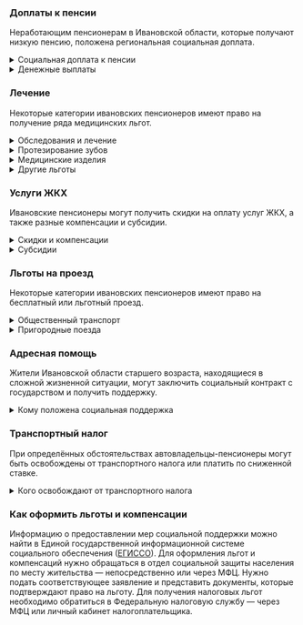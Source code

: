 ### Доплаты к пенсии
Неработающим пенсионерам в Ивановской области, которые получают низкую пенсию, положена региональная социальная доплата. 
<details>
<summary>Социальная доплата к пенсии</summary>
В Ивановской области региональный прожиточный минимум пенсионера ниже общефедерального. Поэтому неработающим пенсионерам с низким размером пенсии положена федеральная социальная доплата к пенсии до российского прожиточного минимума пенсионера. В 2021 году эта сумма [составляет]( https://pfr.gov.ru/grazhdanam/pensionres/soc_doplata/~7905) 10 022 рубля. Для назначения выплаты нужно обратиться в территориальное отделение Пенсионного фонда (ПФР) по месту жительства.  
</details>
<details>
<summary>Денежные выплаты</summary>
Если пенсионер относится к льготной категории, он имеет право на ежемесячную денежную выплату (ЕДВ), которая регулярно индексируется.
В Ивановской области ветераны каждый месяц получают 438,93 рубля, труженики тыла — 642,35 рубля. Пострадавшим от репрессий положена выплата в 555,51 рубля, а реабилитированным — в 685,16 рубля.
</details>


### Лечение
Некоторые категории ивановских пенсионеров имеют право на получение ряда медицинских льгот.  
<details>
<summary>Обследования и лечение</summary>
Ивановским ветеранам труда и труженикам тыла, как и реабилитированным и пострадавшим от репрессий, медицинская помощь в рамках территориальной программы оказывается бесплатно. Лечение и обследования они могут пройти в больницах и поликлиниках, подведомственных региональному департаменту здравоохранения.
</details>
<details>
<summary>Протезирование зубов</summary>
Ивановские ветераны труда, труженики тыла и реабилитированные имеют право на бесплатное изготовление и ремонт зубных протезов (только не из драгоценных металлов и металлокерамики).
</details>
<details>
<summary>Медицинские изделия</summary>
Пенсионеров, которые не являются инвалидами с доходом менее 1,5 прожиточного минимума, [обеспечивают]( https://docs.cntd.ru/document/882208950) по назначению врача протезно-ортопедическими изделиями.
</details>
<details>
<summary>Другие льготы</summary>
У тружеников тыла из Ивановской области есть преимущество при приёме в дома-интернаты для престарелых и инвалидов, а реабилитированных пенсионеров без очереди принимают в стационарах.
</details>


### Услуги ЖКХ
Ивановские пенсионеры могут получить скидки на оплату услуг ЖКХ, а также разные компенсации и субсидии. 
<details>
<summary>Скидки и компенсации</summary>
Компенсация в 50% на оплату услуг ЖКХ положена ветеранам труда, труженикам тыла, реабилитированным, пострадавшим от репрессий. Им также компенсируют оплату капремонта. Право на возврат 50% расходов имеют блокадники и несовершеннолетние узники фашизма. 
Одиноких неработающих пенсионеров по достижении 70 лет освобождают от взносов на капремонт на 50%, а с 80-летнего возраста они вообще не платят за капремонт. Льгота распространяется и на граждан этого возраста, если семья состоит из неработающих пенсионеров (от 60 лет — мужчины и от 55 лет — женщины) или инвалидов I и II групп. 
</details>
<details>
<summary>Субсидии</summary>
Пенсионерам положена субсидия на оплату услуг ЖКХ при расходах на «коммуналку» 22% совокупного дохода семьи. В Ивановской области для малообеспеченных граждан этот порог [снижен]( https://docs.cntd.ru/document/882211794): если доход ниже прожиточного минимума, доля расходов становится меньше на поправочный коэффициент (среднедушевой доход семьи к прожиточному минимуму).  
</details>

### Льготы на проезд
Некоторые категории ивановских пенсионеров имеют право на бесплатный или льготный проезд. 
<details>
<summary>Общественный транспорт</summary>
Ивановские пенсионеры-льготники могут пользоваться [общественным транспортом]( https://docs.cntd.ru/document/430544332) за 67% стоимости. К ним относятся инвалиды всех групп, ветераны труда и боевых действий, труженики тыла, реабилитированные и пострадавшие от репрессий, несовершеннолетние узники фашизма, чернобыльцы. При этом с 5 апреля 2021 года все льготники должны оплачивать проезд банковской картой «Мир». Её нужно зарегистрировать как льготную транспортную карту в любом отделении СберБанка или в МФЦ. Использовать можно карту, которая у вас уже есть, или оформить новую.
</details>
<details>
<summary>Пригородные поезда</summary>
В Ивановской области ветераны труда и труженики тыла, как и реабилитированные и пострадавшие от репрессий, получают скидку в размере 50% при покупке билетов на железнодорожный пригородный транспорт. 
</details>

### Адресная помощь
Жители Ивановской области старшего возраста, находящиеся в сложной жизненной ситуации, могут заключить социальный контракт с государством и получить поддержку.
<details>
<summary>Кому положена социальная поддержка</summary>
Пенсионерам, оказавшимся в трудной жизненной ситуации по независящим от них причинам, оказывают адресную помощь. Она может быть как в виде денежных выплат, ежемесячных или единовременных, так и в натуральной форме — в виде обеспечения продуктами питания, одеждой и обувью, медикаментами. Также можно получить помощь в виде уборки жилья или приготовления пищи. С нуждающимися пенсионерами может быть заключён социальный контракт. Он предусматривает помощь при поиске работы, ведении предпринимательской деятельности или личного подсобного хозяйства.
</details>

### Транспортный налог
При определённых обстоятельствах автовладельцы-пенсионеры могут быть освобождены от транспортного налога или платить по сниженной ставке. 
<details>
<summary>Кого освобождают от транспортного налога</summary>
Транспортный налог [не платят]( https://docs.cntd.ru/document/882201251) Герои СССР и РФ и награждённые орденом Славы трёх степеней. Ветераны боевых действий, граждане, подвергшиеся радиации, и инвалиды платят 50% налога. Льгота предусмотрена на один легковой автомобиль мощностью не более 100 л. с. 
</details>


### Как оформить льготы и компенсации

Информацию о предоставлении мер социальной поддержки можно найти в Единой государственной информационной системе социального обеспечения ([ЕГИССО]( http://egisso.ru/site/client/#/)). Для оформления льгот и компенсаций нужно обращаться в отдел социальной защиты населения по месту жительства — непосредственно или через МФЦ. Нужно подать соответствующее заявление и представить документы, которые подтверждают право на льготу. Для получения налоговых льгот необходимо обратиться в Федеральную налоговую службу — через МФЦ или личный кабинет налогоплательщика.




